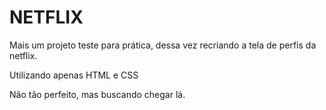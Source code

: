 # NETFLIX
 
Mais um projeto teste para prática, dessa vez recriando a tela de perfis da netflix.

Utilizando apenas HTML e CSS

Não tão perfeito, mas buscando chegar lá.

